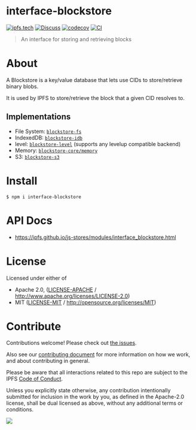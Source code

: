# interface-blockstore

[![ipfs.tech](https://img.shields.io/badge/project-IPFS-blue.svg?style=flat-square)](https://ipfs.tech)
[![Discuss](https://img.shields.io/discourse/https/discuss.ipfs.tech/posts.svg?style=flat-square)](https://discuss.ipfs.tech)
[![codecov](https://img.shields.io/codecov/c/github/ipfs/js-stores.svg?style=flat-square)](https://codecov.io/gh/ipfs/js-stores)
[![CI](https://img.shields.io/github/actions/workflow/status/ipfs/js-stores/js-test-and-release.yml?branch=main\&style=flat-square)](https://github.com/ipfs/js-stores/actions/workflows/js-test-and-release.yml?query=branch%3Amain)

> An interface for storing and retrieving blocks

# About

A Blockstore is a key/value database that lets use CIDs to store/retrieve binary blobs.

It is used by IPFS to store/retrieve the block that a given CID resolves to.

## Implementations

- File System: [`blockstore-fs`](https://github.com/ipfs/js-stores/tree/main/packages/blockstore-fs)
- IndexedDB: [`blockstore-idb`](https://github.com/ipfs/js-stores/blob/main/packages/blockstore-idb)
- level: [`blockstore-level`](https://github.com/ipfs/js-stores/tree/main/packages/blockstore-level) (supports any levelup compatible backend)
- Memory: [`blockstore-core/memory`](https://github.com/ipfs/js-stores/blob/main/packages/blockstore-core/src/memory.ts)
- S3: [`blockstore-s3`](https://github.com/ipfs/js-stores/tree/main/packages/blockstore-s3)

# Install

```console
$ npm i interface-blockstore
```

# API Docs

- <https://ipfs.github.io/js-stores/modules/interface_blockstore.html>

# License

Licensed under either of

- Apache 2.0, ([LICENSE-APACHE](https://github.com/ipfs/js-stores/blob/main/packages/interface-blockstore/LICENSE-APACHE) / <http://www.apache.org/licenses/LICENSE-2.0>)
- MIT ([LICENSE-MIT](https://github.com/ipfs/js-stores/blob/main/packages/interface-blockstore/LICENSE-MIT) / <http://opensource.org/licenses/MIT>)

# Contribute

Contributions welcome! Please check out [the issues](https://github.com/ipfs/js-stores/issues).

Also see our [contributing document](https://github.com/ipfs/community/blob/master/CONTRIBUTING_JS.md) for more information on how we work, and about contributing in general.

Please be aware that all interactions related to this repo are subject to the IPFS [Code of Conduct](https://github.com/ipfs/community/blob/master/code-of-conduct.md).

Unless you explicitly state otherwise, any contribution intentionally submitted for inclusion in the work by you, as defined in the Apache-2.0 license, shall be dual licensed as above, without any additional terms or conditions.

[![](https://cdn.rawgit.com/jbenet/contribute-ipfs-gif/master/img/contribute.gif)](https://github.com/ipfs/community/blob/master/CONTRIBUTING.md)
